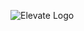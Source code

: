 ![Elevate Logo](https://github.com/requin5/Elevate-Engine/blob/main/Assets/Logo/logo-png.png?raw=true)
